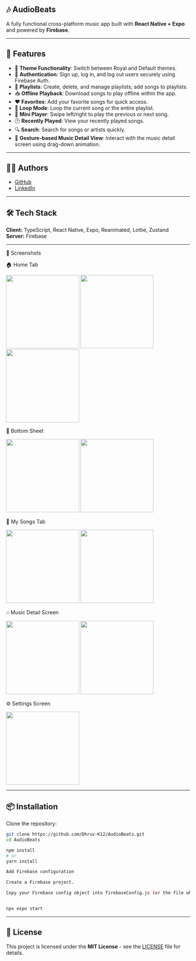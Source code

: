 ## 🎶 AudioBeats

A fully functional cross-platform music app built with **React Native + Expo** and powered by **Firebase**.

---

## 🚀 Features

- 🎨 **Theme Functionality**: Switch between Royal and Default themes.  
- 🔐 **Authentication**: Sign up, log in, and log out users securely using Firebase Auth.  
- 📂 **Playlists**: Create, delete, and manage playlists; add songs to playlists.  
- 📥 **Offline Playback**: Download songs to play offline within the app.  
- ❤️ **Favorites**: Add your favorite songs for quick access.  
- 🔁 **Loop Mode**: Loop the current song or the entire playlist.  
- 🎵 **Mini Player**: Swipe left/right to play the previous or next song.  
- 🕑 **Recently Played**: View your recently played songs.  
- 🔍 **Search**: Search for songs or artists quickly.  
- 🤲 **Gesture-based Music Detail View**: Interact with the music detail screen using drag-down animation.  

---

## 👨‍💻 Authors
- [GitHub](https://github.com/Dhruv-K12)  
- [LinkedIn](https://www.linkedin.com/in/dhruv-kumar-73590030a/)  

---

## 🛠 Tech Stack
**Client:** TypeScript, React Native, Expo, Reanimated, Lottie, Zustand  
**Server:** Firebase  

---
📸 Screenshots

🏠 Home Tab
<p float="left"> <img src="./assets/Images/ScreenShots/Home.jpg" width="200" /> <img src="./assets/Images/ScreenShots/Home1.jpg" width="200" /> <img src="./assets/Images/ScreenShots/Home2.jpg" width="200" /> </p>

📜 Bottom Sheet
<p float="left"> <img src="./assets/Images/ScreenShots/BottomSheet.jpg" width="200" /> <img src="./assets/Images/ScreenShots/BottomSheet1.jpg" width="200" /> </p>

🎵 My Songs Tab
<p float="left"> <img src="./assets/Images/ScreenShots/MySongs2.jpg" width="200" /> <img src="./assets/Images/ScreenShots/MySongs3.jpg" width="200" /> </p>

🎶 Music Detail Screen
<p float="left"> <img src="./assets/Images/ScreenShots/MusicDetail.jpg" width="200" /> <img src="./assets/Images/ScreenShots/MusicDetail1.jpg" width="200" /> </p>

⚙️ Settings Screen
<p float="left"> <img src="./assets/Images/ScreenShots/Setting.jpg" width="200" /> </p>

---

## 📦 Installation

Clone the repository:
```bash
git clone https://github.com/Dhruv-K12/AudioBeats.git
cd AudioBeats

npm install
# or
yarn install

Add Firebase configuration

Create a Firebase project.

Copy your Firebase config object into firebaseConfig.js (or the file where you store it).


npx expo start

```

---

## 📄 License

This project is licensed under the **MIT License** - see the [LICENSE](./LICENSE) file for details.



